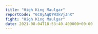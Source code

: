 ```yaml
---
title: "High King Maulgar"
reportCode: "6C8yAqQ7W3kVjJnX"
fight: "High King Maulgar"
date: 2021-08-04T18:53:40.409000+00:00
---
```

